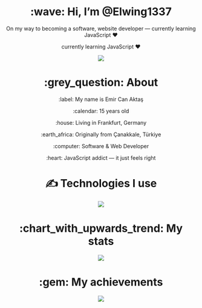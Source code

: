<div align="center">
<h1> :wave: Hi, I’m @Elwing1337 </h1>
<p> On my way to becoming a software, website developer — currently learning JavaScript ❤ </p>
<p> currently learning JavaScript ❤ </p>

<a href="https://discord.com/users/1286039029455782009"><img src="https://lanyard.cnrad.dev/api/1286039029455782009?theme=dark&bg=&showDisplayName=true&borderRadius=&idleMessage=" /></a>
  
<h1> :grey_question: About </h1>
  <p> :label: My name is Emir Can Aktaş </p>
  <p> :calendar: 15 years old </p>
  <p> :house: Living in Frankfurt, Germany </p>
  <p> :earth_africa: Originally from Çanakkale, Türkiye </p>
  <p> :computer: Software & Web Developer </p>
  <p> :heart: JavaScript addict — it just feels right </p>

<h1> ✍ Technologies I use </h1>
<img src="https://skillicons.dev/icons?i=html,css,js,ts,cs,sass,bootstrap,react,tailwind,discord,mongodb,vscode,visualstudio&theme=dark" />

<h1> :chart_with_upwards_trend: My stats </h1>
<img src="https://github-readme-stats.vercel.app/api?username=Elwing1337&show_icons=true&theme=dark" />

<h1> :gem: My achievements </h1>
<img src="https://github-profile-trophy.vercel.app/?username=Elwing1337&theme=onedark" />
</div>
